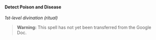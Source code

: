 #### Detect Poison and Disease
<!-- markdownlint-disable-next-line no-emphasis-as-heading -->
_1st-level divination (ritual)_

> **Warning:**
> This spell has not yet been transferred from the Google Doc.
